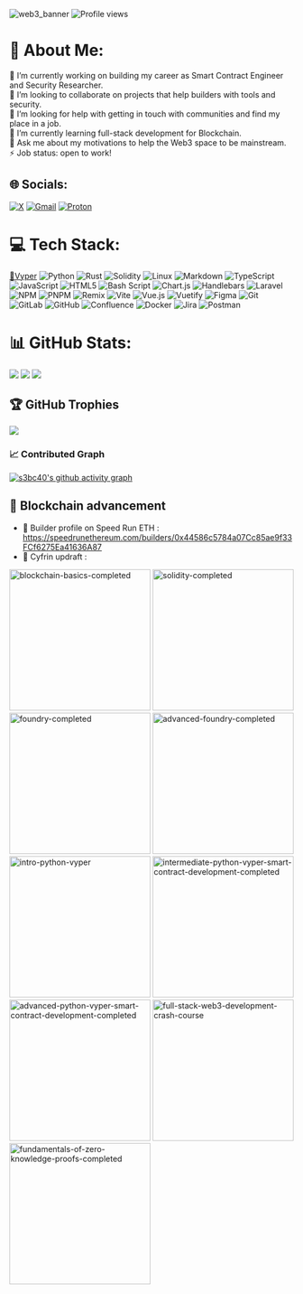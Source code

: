 ![web3_banner](https://github.com/user-attachments/assets/5d8d475d-2fcf-42ca-8f35-295f73ab040d)
![Profile views](https://komarev.com/ghpvc/?username=s3bc40&label=Profile%20views&color=0e75b6&style=flat)

# 💫 About Me:
🔭 I’m currently working on building my career as Smart Contract Engineer and Security Researcher.<br>👯 I’m looking to collaborate on projects that help builders with tools and security.<br>🤝 I’m looking for help with getting in touch with communities and find my place in a job.<br>🌱 I’m currently learning full-stack development for Blockchain.<br>💬 Ask me about my motivations to help the Web3 space to be mainstream.<br>⚡ Job status: open to work!


## 🌐 Socials:
[![X](https://img.shields.io/badge/X-%23000000.svg?logo=X&logoColor=white)](https://x.com/s3bc40) [![Gmail](https://img.shields.io/badge/Gmail-D14836?logo=gmail&logoColor=white)](mailto:s3bc40@gmail.com) [![Proton](https://img.shields.io/badge/Proton%20Mail-6D4AFF?logo=protonmail&logoColor=white)](mailto:s3bc40@proton.me) 

# 💻 Tech Stack:
[🐍Vyper](https://github.com/vyperlang/vyper) ![Python](https://img.shields.io/badge/python-3670A0?style=for-the-badge&logo=python&logoColor=ffdd54) ![Rust](https://img.shields.io/badge/rust-%23000000.svg?style=for-the-badge&logo=rust&logoColor=white) ![Solidity](https://img.shields.io/badge/Solidity-%23363636.svg?style=for-the-badge&logo=solidity&logoColor=white) ![Linux](https://img.shields.io/badge/Linux-FCC624?logo=linux&logoColor=black&style=for-the-badge) ![Markdown](https://img.shields.io/badge/markdown-%23000000.svg?style=for-the-badge&logo=markdown&logoColor=white) ![TypeScript](https://img.shields.io/badge/typescript-%23007ACC.svg?style=for-the-badge&logo=typescript&logoColor=white) ![JavaScript](https://img.shields.io/badge/javascript-%23323330.svg?style=for-the-badge&logo=javascript&logoColor=%23F7DF1E) ![HTML5](https://img.shields.io/badge/html5-%23E34F26.svg?style=for-the-badge&logo=html5&logoColor=white) ![Bash Script](https://img.shields.io/badge/bash_script-%23121011.svg?style=for-the-badge&logo=gnu-bash&logoColor=white) ![Chart.js](https://img.shields.io/badge/chart.js-F5788D.svg?style=for-the-badge&logo=chart.js&logoColor=white) ![Handlebars](https://img.shields.io/badge/Handlebars-%23000000?style=for-the-badge&logo=Handlebars.js&logoColor=white) ![Laravel](https://img.shields.io/badge/laravel-%23FF2D20.svg?style=for-the-badge&logo=laravel&logoColor=white) ![NPM](https://img.shields.io/badge/NPM-%23CB3837.svg?style=for-the-badge&logo=npm&logoColor=white) ![PNPM](https://img.shields.io/badge/pnpm-%234a4a4a.svg?style=for-the-badge&logo=pnpm&logoColor=f69220) ![Remix](https://img.shields.io/badge/remix-%23000.svg?style=for-the-badge&logo=remix&logoColor=white) ![Vite](https://img.shields.io/badge/vite-%23646CFF.svg?style=for-the-badge&logo=vite&logoColor=white) ![Vue.js](https://img.shields.io/badge/vue.js-%2335495e.svg?style=for-the-badge&logo=vuedotjs&logoColor=%234FC08D) ![Vuetify](https://img.shields.io/badge/Vuetify-1867C0?style=for-the-badge&logo=vuetify&logoColor=AEDDFF) ![Figma](https://img.shields.io/badge/figma-%23F24E1E.svg?style=for-the-badge&logo=figma&logoColor=white) ![Git](https://img.shields.io/badge/git-%23F05033.svg?style=for-the-badge&logo=git&logoColor=white) ![GitLab](https://img.shields.io/badge/gitlab-%23181717.svg?style=for-the-badge&logo=gitlab&logoColor=white) ![GitHub](https://img.shields.io/badge/github-%23121011.svg?style=for-the-badge&logo=github&logoColor=white) ![Confluence](https://img.shields.io/badge/confluence-%23172BF4.svg?style=for-the-badge&logo=confluence&logoColor=white) ![Docker](https://img.shields.io/badge/docker-%230db7ed.svg?style=for-the-badge&logo=docker&logoColor=white) ![Jira](https://img.shields.io/badge/jira-%230A0FFF.svg?style=for-the-badge&logo=jira&logoColor=white) ![Postman](https://img.shields.io/badge/Postman-FF6C37?style=for-the-badge&logo=postman&logoColor=white)
# 📊 GitHub Stats:
![](https://github-readme-stats-omega-nine-94.vercel.app/api?username=s3bc40&theme=dark&hide_border=true&include_all_commits=true&count_private=false&show=discussions_started,discussions_answered,prs_merged,prs_merged_percentage)
![](https://github-readme-stats-omega-nine-94.vercel.app/api/top-langs/?username=s3bc40&theme=dark&hide_border=true&include_all_commits=true&count_private=false&layout=compact&langs_count=10&hide=html,tex,r,makefile)
![](https://nirzak-streak-stats.vercel.app/?user=s3bc40&theme=dark&hide_border=true)

## 🏆 GitHub Trophies
![](https://github-profile-trophy.vercel.app/?username=s3bc40&theme=radical&no-frame=false&no-bg=false&margin-w=4)

### 📈 Contributed Graph
[![s3bc40's github activity graph](https://github-readme-activity-graph.vercel.app/graph?username=s3bc40&theme=github-compact&hide_border=true)](https://github.com/ashutosh00710/github-readme-activity-graph)

<!-- Proudly created with GPRM ( https://gprm.itsvg.in ) -->

## 🤯 Blockchain advancement

- 🔖 Builder profile on Speed Run ETH : <https://speedrunethereum.com/builders/0x44586c5784a07Cc85ae9f33FCf6275Ea41636A87>
- 🐸 Cyfrin updraft :

<div style="display: flex; flex-wrap: wrap; gap: 4px; justify-content: left;">
  <img src="https://github.com/user-attachments/assets/299d4df6-a321-4e92-aaa3-7a436e691e44" alt="blockchain-basics-completed" width="250"/>
  <img src="https://github.com/user-attachments/assets/b69ec8a0-930c-4fe0-a4de-2915bb9c6211" alt="solidity-completed" width="250"/>
  <img src="https://github.com/user-attachments/assets/eb22dfb5-5090-4d3e-9448-b2177cee93f2" alt="foundry-completed" width="250"/>
  <img src="https://github.com/user-attachments/assets/42b57e2e-c047-4d68-b00f-889f6628ffe1" alt="advanced-foundry-completed" width="250"/>
  <img src="https://github.com/user-attachments/assets/a741bb3e-e43a-4dff-948c-0cd01ab5411b" alt="intro-python-vyper" width="250"/>
  <img src="https://github.com/user-attachments/assets/eca8245e-93db-4ad7-ba5a-40b64679ff78" alt="intermediate-python-vyper-smart-contract-development-completed" width="250"/>
  <img src="https://github.com/user-attachments/assets/486a0065-ced7-457f-a885-4d61fac2c499" alt="advanced-python-vyper-smart-contract-development-completed" width="250"/>
  <img src="https://github.com/user-attachments/assets/55a69ac2-2d39-4474-96fd-9de7b7977376" alt="full-stack-web3-development-crash-course" width="250"/>
  <img src="https://github.com/user-attachments/assets/386aebc3-e2e8-40fd-bf7d-90f4fae72c3a" alt="fundamentals-of-zero-knowledge-proofs-completed" width="250"/>
</div>


